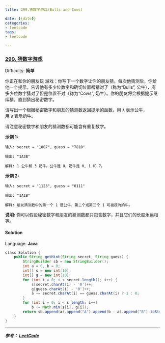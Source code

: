 ```yaml
---
title: 299.猜数字游戏(Bulls and Cows)

date: {{date}}
categories:
- leetcode
tags:
- leetcode

---
```

### [299\. 猜数字游戏](https://leetcode-cn.com/problems/bulls-and-cows/)

Difficulty: **简单**


你正在和你的朋友玩 游戏：你写下一个数字让你的朋友猜。每次他猜测后，你给他一个提示，告诉他有多少位数字和确切位置都猜对了（称为“Bulls”, 公牛），有多少位数字猜对了但是位置不对（称为“Cows”, 奶牛）。你的朋友将会根据提示继续猜，直到猜出秘密数字。

请写出一个根据秘密数字和朋友的猜测数返回提示的函数，用 `A` 表示公牛，用 `B` 表示奶牛。

请注意秘密数字和朋友的猜测数都可能含有重复数字。

**示例 1:**

```
输入: secret = "1807", guess = "7810"

输出: "1A3B"

解释: 1 公牛和 3 奶牛。公牛是 8，奶牛是 0, 1 和 7。
```

**示例 2:**

```
输入: secret = "1123", guess = "0111"

输出: "1A1B"

解释: 朋友猜测数中的第一个 1 是公牛，第二个或第三个 1 可被视为奶牛。
```

**说明:** 你可以假设秘密数字和朋友的猜测数都只包含数字，并且它们的长度永远相等。


#### Solution

Language: **Java**

```java
​class Solution {
    public String getHint(String secret, String guess) {
        StringBuilder sb = new StringBuilder();
		int a = 0, b = 0;
		int[] s = new int[10];
		int[] g = new int[10];
		for (int i = 0; i < secret.length(); i++) {
			s[secret.charAt(i) - '0']++;
			g[guess.charAt(i) - '0']++;
			a += secret.charAt(i) == guess.charAt(i) ? 1 : 0;
		}
		for (int i = 0; i < s.length; i++)
			b += Math.min(s[i], g[i]);
		return sb.append(a).append("A").append(b - a).append("B").toString();
    }
}
```

---
***参考：
[LeetCode](https://leetcode-cn.com/problems/bulls-and-cows/submissions/)***
